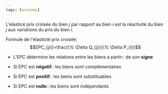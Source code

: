 ```yaml
---
tags: [economy] 
---
```


L'elasticé prix croisée du bien $j$ par rapport au bien $i$ est la réactivité du bien $j$ aux variations du prix du bien $i$.

Formule de l'elasticté prix croisée:
$$EPC_{j/i}=\frac{\% \Delta Q_{j}}{\% \Delta P_{i}}$$

- L'EPC détermine les relations entre les biens a partir:: de son **signe**
<!--SR:!2023-04-23,46,270-->
- Si EPC est **négatif**:: les biens sont complémentaires
<!--SR:!2023-03-11,1,210-->
- Si EPC est **positif**:: les biens sont substituables
<!--SR:!2023-03-09,1,230-->
- Si EPC est **nulle**:: les biens sont indépendants
<!--SR:!2023-03-09,1,230-->